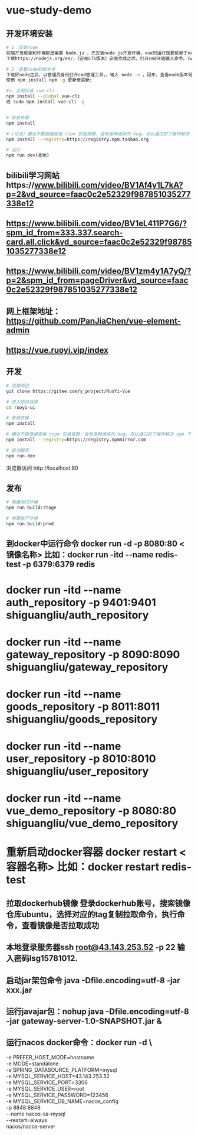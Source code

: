 # vue-study-demo
## 开发环境安装
```bash
# 1：安装node
前端开发框架和环境都是需要 Node.js ，先安装node.js开发环境，vue的运行是要依赖于node的npm的管理工具来实现
下载https://nodejs.org/en/，（安装LTS版本）安装完成之后，打开cmd开始输入命令。（win10系统需要管理员权限，右键点击以管理员身份运行cmd，否则可能会出现很多报错）

# 2：查看node的版本号
下载好node之后，以管理员身份打开cmd管理工具，，输入 node -v ，回车，查看node版本号，出现版本号则说明安装成功。
使用 npm install npm -g 更新至最新;

#3、全局安装 vue-cli
npm install --global vue-cli
或 sudo npm install vue-cli -g


# 安装依赖
npm install

# (可选）建议不要直接使用 cnpm 安装依赖，会有各种诡异的 bug。可以通过如下操作解决 npm 下载速度慢的问题
npm install --registry=https://registry.npm.taobao.org

# 运行
npm run dev(本地)
```

## bilibili学习网站https://www.bilibili.com/video/BV1Af4y1L7kA?p=2&vd_source=faac0c2e52329f987851035277338e12
## https://www.bilibili.com/video/BV1eL411P7G6/?spm_id_from=333.337.search-card.all.click&vd_source=faac0c2e52329f987851035277338e12
## https://www.bilibili.com/video/BV1zm4y1A7yQ/?p=2&spm_id_from=pageDriver&vd_source=faac0c2e52329f987851035277338e12
## 网上框架地址：https://github.com/PanJiaChen/vue-element-admin
## https://vue.ruoyi.vip/index




## 开发

```bash
# 克隆项目
git clone https://gitee.com/y_project/RuoYi-Vue

# 进入项目目录
cd ruoyi-ui

# 安装依赖
npm install

# 建议不要直接使用 cnpm 安装依赖，会有各种诡异的 bug。可以通过如下操作解决 npm 下载速度慢的问题
npm install --registry=https://registry.npmmirror.com

# 启动服务
npm run dev
```

浏览器访问 http://localhost:80

## 发布

```bash
# 构建测试环境
npm run build:stage

# 构建生产环境
npm run build:prod
```


## 到docker中运行命令 docker run -d -p 8080:80 <镜像名称> 比如：docker run -itd --name redis-test -p 6379:6379 redis
# docker run -itd --name auth_repository -p 9401:9401 shiguangliu/auth_repository
# docker run -itd --name gateway_repository -p 8090:8090 shiguangliu/gateway_repository
# docker run -itd --name goods_repository -p 8011:8011 shiguangliu/goods_repository
# docker run -itd --name user_repository -p 8010:8010 shiguangliu/user_repository
# docker run -itd --name vue_demo_repository -p 8080:80 shiguangliu/vue_demo_repository
# 重新启动docker容器 docker restart <容器名称> 比如：docker restart redis-test
## 拉取dockerhub镜像 登录dockerhub账号，搜索镜像仓库ubuntu，选择对应的tag复制拉取命令，执行命令，查看镜像是否拉取成功
## 本地登录服务器ssh root@43.143.253.52 -p 22 输入密码lsg15781012.


## 启动jar架包命令 java -Dfile.encoding=utf-8 -jar xxx.jar
## 运行javajar包：nohup java -Dfile.encoding=utf-8 -jar gateway-server-1.0-SNAPSHOT.jar &

## 运行nacos docker命令：docker run -d \
-e PREFER_HOST_MODE=hostname \
-e MODE=standalone \
-e SPRING_DATASOURCE_PLATFORM=mysql \
-e MYSQL_SERVICE_HOST=43.143.253.52 \
-e MYSQL_SERVICE_PORT=3306 \
-e MYSQL_SERVICE_USER=root \
-e MYSQL_SERVICE_PASSWORD=123456 \
-e MYSQL_SERVICE_DB_NAME=nacos_config \
-p 8848:8848 \
--name nacos-sa-mysql \
--restart=always \
nacos/nacos-server
